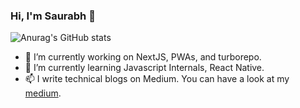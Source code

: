 ### Hi, I'm Saurabh 👋

![Anurag's GitHub stats](https://github-readme-stats.vercel.app/api?username=launchpad5682&show_icons=true&theme=tokyonight)

- 🔭 I’m currently working on NextJS, PWAs, and turborepo.
- 🌱 I’m currently learning Javascript Internals, React Native.
- 📫 I write technical blogs on Medium. You can have a look at my [medium](https://launchpad5682.medium.com/).

